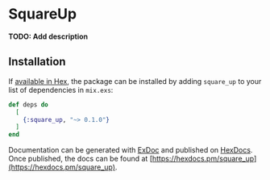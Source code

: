 # SquareUp

**TODO: Add description**

## Installation

If [available in Hex](https://hex.pm/docs/publish), the package can be installed
by adding `square_up` to your list of dependencies in `mix.exs`:

```elixir
def deps do
  [
    {:square_up, "~> 0.1.0"}
  ]
end
```

Documentation can be generated with [ExDoc](https://github.com/elixir-lang/ex_doc)
and published on [HexDocs](https://hexdocs.pm). Once published, the docs can
be found at [https://hexdocs.pm/square_up](https://hexdocs.pm/square_up).

